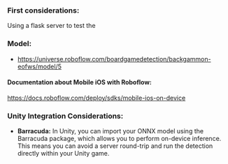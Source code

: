 

### First considerations:
Using a flask server to test the 


### Model:
- https://universe.roboflow.com/boardgamedetection/backgammon-eofws/model/5

#### Documentation about Mobile iOS with Roboflow:
https://docs.roboflow.com/deploy/sdks/mobile-ios-on-device


### Unity Integration Considerations:
- **Barracuda:**
In Unity, you can import your ONNX model using the Barracuda package, which allows you to perform on-device inference. This means you can avoid a server round-trip and run the detection directly within your Unity game.
